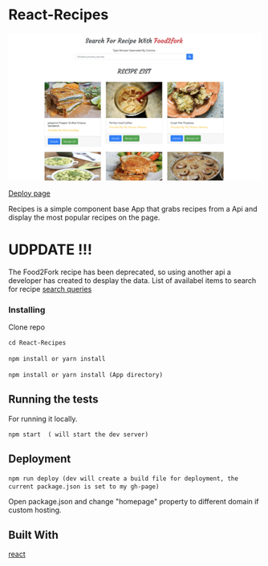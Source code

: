 # React-Recipes

![ScreenShot](https://github.com/jixuni/React-Recipes/blob/master/images/screenshot.png)

[Deploy page](https://jixuni.github.io/React-Recipes/)

Recipes is a simple component base App that grabs recipes from a Api and display the most popular recipes on the page.

# UDPDATE !!!

The Food2Fork recipe has been deprecated, so using another api a developer has created to desplay the data. List of availabel items to search for recipe [search queries](https://forkify-api.herokuapp.com/phrases.html)

### Installing

Clone repo

```
cd React-Recipes

npm install or yarn install

npm install or yarn install (App directory)

```

## Running the tests

For running it locally.

```
npm start  ( will start the dev server)
```

## Deployment

```
npm run deploy (dev will create a build file for deployment, the current package.json is set to my gh-page)
```

Open package.json and change "homepage" property to different domain if custom hosting.

## Built With

[react](https://facebook.github.io/create-react-app/)
